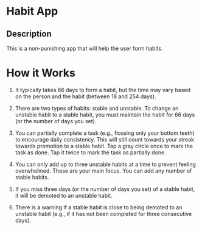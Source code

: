 # Habit App

## Description

This is a non-punishing app that will help the user form habits.

<!-- ## Rules (In progress)

1. Have two groups: "stable habits" and "unstable habits"
2. It takes 66 days on average to form a habit, but it's actually a range depending on the person and the habit (from 18 days to 254 days)
3. 66 days is the default streak that you need to have in order to change an "unstable habit" to a "stable habit"
4. If a "stable habit" is a daily task, and you miss 3 days, it will be demoted to an "unstable habit". When this happens, you can provide a reason (or not lol) why the habit was broken so you can revisit it later when you try again.
5. You can only add 1-3 "unstable habit" at a time, to prevent being overwhelmed. These are your main focus.
6. You can add any number of "stable habits".
7. All days are editable, (green to gray, gray to green) you don't need to check the app everyday. It won't punish you.
8. If you have been doing your unstable habit for 66 days (or whatever number of days), then it would be promoted to a stable habit.
9. There is a warning if a stable habit is about to be demoted to an unstable habit. (e.g 2 consecutive days not done)
10. When setting up a new unstable habit for the first time, there would be a guide for the user to make it a small step. Give examples like, if you want to go to the gym early, make it so that you wake up early. The unstable habit can also evolve. From "wake up early" to "wake up early and change to gym shoes" and then to "wake up early and change to gym clothes" until you reach your main goal to go to the gym early. there would be a pop-up asking you to edit the unstable habit to its next step.
11. There is an option where you only partially do the task. This is to encourage the user to do the task daily, even if it's only partially done. It will help them be consistent everyday. (e.g. You only flossed your bottom teeth instead of all your teeth) This will still continue your streak towards promotion to a stable habit.
12. You can choose to reward yourself when you hit a number of days that you have set (e.g. I will buy myself a slice of Gouda when I hit 15 days)
13. Make an option to set an alarm during a particular time. Either that or a trigger/situation. What happens before or after the habit?
14. Display your progress in percentage, current streak, longest streak.
15. Just an idea: stable habits can evolve to solidified habits. There can be 10 levels, all levels named after the mohs scale levels. (Talc to Diamond)
16. Add a sound/animation when you update a day
17. When you drag through squares, they all change to green or darkgreen or whatever
18. Add a legend on the green colors of the calendar

## Known bugs

1. When switching from an empty route to a route like Add Habit or Test Habits, the navbar jumps. It's not super aligned. Unknown cause.

## What I learned

1. Use setHabits only once every update. Don't use more than two functions to use setHabits at the same time.
2. !"" === true lmao
3. Convert dates to utc for cases where dates span a DST change
4. Use onSubmit for forms instead of onClick, so that the "required" fields work
5. Cannot use useRef outside of the thing you ref lmao
6. Functional state updates setBlahBlah((currBlahBlah)=>{})

# To Dos

4. Make auto check for stable habit cards; it can be turned off in options (is this a bad idea?)
5. Make a filter by date, streak, etc
6. Store in local storage
7. Firebase
8. If auto check for stable habits is turned on, make a reminder to update the habit when it hasn't been updated in a while, maybe 30 days or something.
9. Stats
10. Add month names on year calendar
11. There will be a StableStatsCard and UnstableStatsCard
12. Actually code lol
13. Make a better looking HabitInfoModal
14. Take a break
15. Add a Milestone Reward. (I will buy a switch when I reach 100 days or something and then it keeps track of it for you)
16. Add "evolving habit" option idk yet
17. Maybe add leaderboard, way to share with friends -->

# How it Works

1. It typically takes 66 days to form a habit, but the time may vary based on the person and the habit (between 18 and 254 days).

2. There are two types of habits: stable and unstable. To change an unstable habit to a stable habit, you must maintain the habit for 66 days (or the number of days you set).

3. You can partially complete a task (e.g., flossing only your bottom teeth) to encourage daily consistency. This will still count towards your streak towards promotion to a stable habit. Tap a gray circle once to mark the task as done. Tap it twice to mark the task as partially done.

4. You can only add up to three unstable habits at a time to prevent feeling overwhelmed. These are your main focus. You can add any number of stable habits.

5. If you miss three days (or the number of days you set) of a stable habit, it will be demoted to an unstable habit.

6. There is a warning if a stable habit is close to being demoted to an unstable habit (e.g., if it has not been completed for three consecutive days).
